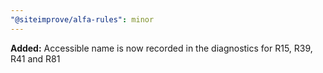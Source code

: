 ```yaml
---
"@siteimprove/alfa-rules": minor
---
```


**Added:** Accessible name is now recorded in the diagnostics for R15, R39, R41 and R81
